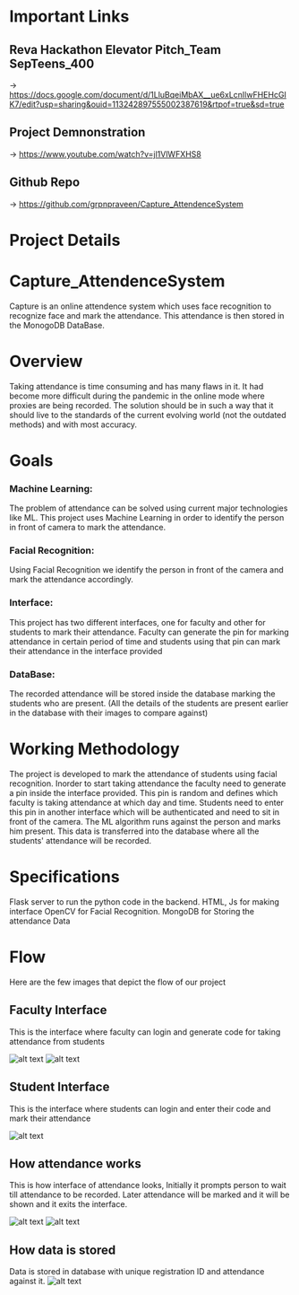 # Important Links
## Reva Hackathon Elevator Pitch_Team SepTeens_400
 -> https://docs.google.com/document/d/1LluBqeiMbAX__ue6xLcnIlwFHEHcGIK7/edit?usp=sharing&ouid=113242897555002387619&rtpof=true&sd=true

## Project Demnonstration
 -> https://www.youtube.com/watch?v=jl1VlWFXHS8
 
## Github Repo
 -> https://github.com/grpnpraveen/Capture_AttendenceSystem
 
 
# Project Details

# Capture_AttendenceSystem
Capture is an online attendence system which uses face recognition to recognize face and mark the attendance. This attendance is then stored in the MonogoDB DataBase.

# Overview 
Taking attendance is time consuming and has many flaws in it. It had become more difficult during the pandemic in the online mode where proxies are being recorded. 
The solution should be in such a way that it should live to the standards of the current evolving world (not the outdated methods) and with most accuracy.

# Goals 
### Machine Learning: 
The problem of attendance can be solved using current major technologies like ML. This project uses Machine Learning in order to identify the person in front of camera to mark the attendance.

### Facial Recognition:
Using Facial Recognition we identify the person in front of the camera and mark the attendance accordingly.

### Interface: 
This project has two different interfaces, one for faculty and other for students to mark their attendance. Faculty can generate the pin for marking attendance in certain period of time and students using that pin can mark their attendance in the interface provided

### DataBase: 
The recorded attendance will be stored inside the database marking the students who are present. (All the details of the students are present earlier in the database with their images to compare against)

# Working Methodology
The project is developed to mark the attendance of students using facial recognition. Inorder to start taking attendance the faculty need to generate a pin inside the interface provided. This pin is random and defines which faculty is taking attendance at which day and time. Students need to enter this pin in another interface which will be authenticated and need to sit in front of the camera. The ML algorithm runs against the person and marks him present. This data is transferred into the database where all the students' attendance will be recorded.

# Specifications 

Flask server to run the python code in the backend. 
HTML, Js for making interface
OpenCV for Facial Recognition.
MongoDB for Storing the attendance Data


# Flow
Here are the few images that depict the flow of our project

## Faculty Interface

This is the interface where faculty can login and generate code for taking attendance from students

![alt text](https://media.discordapp.net/attachments/893762120276140064/909072153763270727/unknown.png?width=1371&height=670)
![alt text](https://media.discordapp.net/attachments/893762120276140064/909072235959046174/unknown.png?width=895&height=438)

## Student Interface

This is the interface where students can login and enter their code and mark their attendance

![alt text](https://media.discordapp.net/attachments/893762120276140064/909072089565261854/unknown.png?width=895&height=442)

## How attendance works

This is how interface of attendance looks, Initially it prompts person to wait till attendance to be recorded. Later attendance will be marked and it will be shown and it exits the interface.

![alt text](https://media.discordapp.net/attachments/893762120276140064/909072367840526336/unknown.png?width=895&height=446)
![alt text](https://media.discordapp.net/attachments/893762120276140064/909072335661826048/unknown.png?width=895&height=438)


## How data is stored

Data is stored in database with unique registration ID and attendance against it.
![alt text](https://user-images.githubusercontent.com/53993341/141646366-5c2cf531-5d3a-4767-97e2-004cdd38a83f.png)













